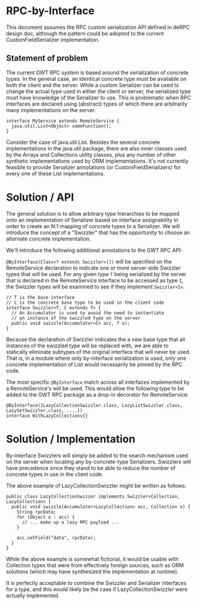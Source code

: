 # RPC-by-Interface

This document assumes the RPC custom serialization API defined in deRPC design doc, although the pattern could be adopted to the current CustomFieldSerializer implementation.

## Statement of problem

The current GWT RPC system is based around the serialization of concrete types.  In the general case, an identical concrete type must be available on both the client and the server.  While a custom Serializer can be used to change the actual type used in either the client or server, the serialized type must have knowledge of the Serializer to use.  This is problematic when RPC interfaces are declared using (abstract) types of which there are arbitrarily many implementations on the server.

```
interface MyService extends RemoteService {
  java.util.List<Object> someFunction();
}
```

Consider the case of java.util.List.  Besides the several concrete implementations in the java.util package, there are also inner classes used by the Arrays and Collections utility classes, plus any number of other synthetic implementations used by ORM implementations.  It's not currently feasible to provide Serializer annotations (or CustomFieldSerializers) for every one of these List implementations.

# Solution / API

The general solution is to allow arbitrary type hierarchies to be mapped onto an implementation of Serializer based on interface assignability in order to create an N:1 mapping of concrete types to a Serializer.  We will introduce the concept of a "Swizzler" that has the opportunity to choose an alternate concrete implementation.

We'll introduce the following additional annotations to the GWT RPC API:

`@ByInterface(Class<? extends Swizzler>[])` will be specified on the RemoteService declaration to indicate one or more server-side Swizzler types that will be used.  For any given type `T` being serialized by the server that is declared in the RemoteService interface to be accessed as type `I`, the Swizzler types will be examined to see if they implement `Swizzler<I>`.

```
// T is the base interface
// C is the concrete base type to be used in the client code
interface Swizzler<T, C extends T> {
  // An Accumulator is used to avoid the need to instantiate
  // an instance of the swizzled type on the server
  public void swizzle(Accumulator<C> acc, T o);
}
```

Because the declaration of Swizzler indicates the a new base type that all instances of the swizzled type will be replaced with, we are able to statically eliminate subtypes of the original interface that will never be used.  That is, in a module where only by-interface serialization is used, only one concrete implementation of List would necessarily be pinned by the RPC code.

The most specific `@ByInterface` match across all interfaces implemented by a RemoteService's will be used.  This would allow the following type to be added to the GWT RPC package as a drop-in decorator for RemoteService:

```
@ByInterface({LazyCollectionSwizzler.class, LazyListSwizzler.class, LazySetSwizzler.class, ....})
interface WithLazyCollections{}
```

# Solution / Implementation

By-interface Swizzlers will simply be added to the search mechanism used on the server when locating any by-concrete-type Serializers.  Swizzlers will have precedence since they stand to be able to reduce the number of concrete types in use in the client code.

The above example of LazyCollectionSwizzler might be written as follows:

```
public class LazyCollectionSwizzer implements Swizzler<Collection, LazyCollection> {
  public void swizzle(Accumulator<LazyCollection> acc, Collection o) {
    String rpcData;
    for (Object o : acc) {
      // ... make up a lazy RPC payload ...
    }

    acc.setField("data", rpcData);
  }
}
```

While the above example is somewhat fictional, it would be usable with Collection types that were from effectively foreign sources, such as ORM solutions (which may have synthesized the implementation at runtime).

It is perfectly acceptable to combine the Swizzler and Serializer interfaces for a type, and this would likely be the case if LazyCollectionSwizzler were actually implemented.
